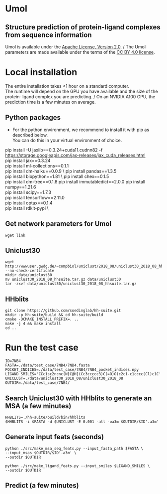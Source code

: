 # Umol
## Structure prediction of protein-ligand complexes from sequence information


Umol is available under the [Apache License, Version 2.0](http://www.apache.org/licenses/LICENSE-2.0). /
The Umol parameters are made available under the terms of the [CC BY 4.0 license](https://creativecommons.org/licenses/by/4.0/legalcode).


# Local installation

The entire installation takes <1 hour on a standard computer. \
The runtime will depend on the GPU you have available and the size of the protein-ligand complex
you are predicting. /
On an NVIDIA A100 GPU, the prediction time is a few minutes on average.


## Python packages
* For the python environment, we recommend to install it with pip as described below. \
You can do this in your virtual environment of choice.

pip install -U jaxlib==0.3.24+cuda11.cudnn82 -f https://storage.googleapis.com/jax-releases/jax_cuda_releases.html \
pip install jax==0.3.24 \
pip install ml-collections==0.1.1 \
pip install dm-haiku==0.0.9 \ 
pip install pandas==1.3.5 \
pip install biopython==1.81 \ 
pip install chex==0.1.5 \
pip install dm-tree==0.1.8
pip install immutabledict==2.0.0
pip install numpy==1.21.6 \
pip install scipy==1.7.3 \
pip install tensorflow==2.11.0 \
pip install optax==0.1.4 \
pip install rdkit-pypi \


## Get network parameters for Umol

```
wget link
```


## Uniclust30

```
wget http://wwwuser.gwdg.de/~compbiol/uniclust/2018_08/uniclust30_2018_08_hhsuite.tar.gz --no-check-certificate
mkdir data/uniclust30
mv uniclust30_2018_08_hhsuite.tar.gz data/uniclust30
tar -zxvf data/uniclust30/uniclust30_2018_08_hhsuite.tar.gz
```

## HHblits
```
git clone https://github.com/soedinglab/hh-suite.git
mkdir -p hh-suite/build && cd hh-suite/build
cmake -DCMAKE_INSTALL_PREFIX=. ..
make -j 4 && make install
cd ..
```

# Run the test case
```
ID=7NB4
FASTA=./data/test_case/7NB4/7NB4.fasta
POCKET_INDICES=./data/test_case/7NB4/7NB4_pocket_indices.npy
LIGAND_SMILES='CCc1sc2ncnc(N[C@H](Cc3ccccc3)C(=O)O)c2c1-c1cccc(Cl)c1C'
UNICLUST=./data/uniclust30_2018_08/uniclust30_2018_08
OUTDIR=./data/test_case/7NB4/
```
## Search Uniclust30 with HHblits to generate an MSA (a few minutes)
```
HHBLITS=./hh-suite/build/bin/hhblits
$HHBLITS -i $FASTA -d $UNICLUST -E 0.001 -all -oa3m $OUTDIR/$ID'.a3m'
```

## Generate input feats (seconds)
```
python ./src/make_msa_seq_feats.py --input_fasta_path $FASTA \
--input_msas $OUTDIR/$ID'.a3m' \
--outdir $OUTDIR

python ./src/make_ligand_feats.py --input_smiles $LIGAND_SMILES \
--outdir $OUTDIR
```

## Predict (a few minutes)